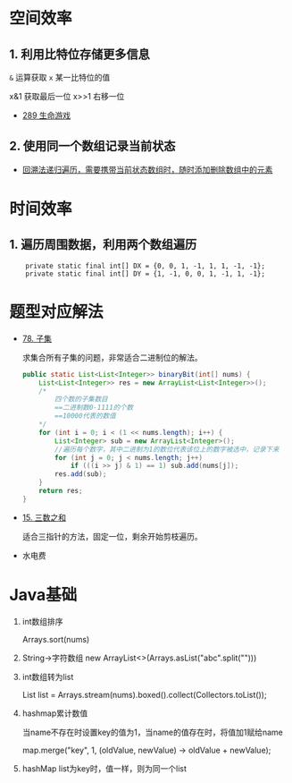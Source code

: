 # 空间效率

## 1. 利用比特位存储更多信息

`&` 运算获取 `x` 某一比特位的值

x&1 获取最后一位
x>>1 右移一位

- [289 生命游戏](https://leetcode-cn.com/problems/game-of-life/comments/)

## 2. 使用同一个数组记录当前状态

- [回溯法递归遍历，需要携带当前状态数组时，随时添加删除数组中的元素](https://leetcode-cn.com/submissions/detail/61185405/)


# 时间效率

## 1. 遍历周围数据，利用两个数组遍历

```
    private static final int[] DX = {0, 0, 1, -1, 1, 1, -1, -1};
    private static final int[] DY = {1, -1, 0, 0, 1, -1, 1, -1};
```
# 题型对应解法

- [78. 子集](https://leetcode-cn.com/problems/subsets/)

    求集合所有子集的问题，非常适合二进制位的解法。
    ```java
    public static List<List<Integer>> binaryBit(int[] nums) {
        List<List<Integer>> res = new ArrayList<List<Integer>>();
        /*
            四个数的子集数目
            ==二进制数0-1111的个数
            ==10000代表的数值
        */
        for (int i = 0; i < (1 << nums.length); i++) {
            List<Integer> sub = new ArrayList<Integer>();
            //遍历每个数字，其中二进制为1的数位代表该位上的数字被选中，记录下来
            for (int j = 0; j < nums.length; j++)
                if (((i >> j) & 1) == 1) sub.add(nums[j]);
            res.add(sub);
        }
        return res;
    }
    ```
- [15. 三数之和](https://leetcode-cn.com/problems/3sum/)

    适合三指针的方法，固定一位，剩余开始剪枝遍历。

- []()水电费

# Java基础

1. int数组排序

    Arrays.sort(nums)

2. String->字符数组
    new ArrayList<>(Arrays.asList("abc".split("")))

3. int数组转为list

    List<Integer> list = Arrays.stream(nums).boxed().collect(Collectors.toList());

4. hashmap累计数值

    当name不存在时设置key的值为1，当name的值存在时，将值加1赋给name
        
    map.merge("key", 1, (oldValue, newValue) -> oldValue + newValue);

5. hashMap list为key时，值一样，则为同一个list